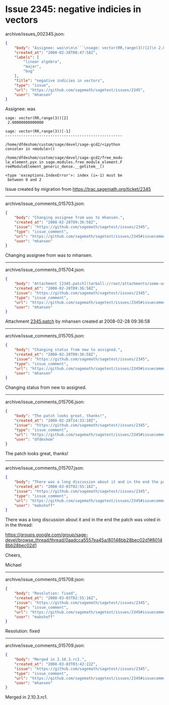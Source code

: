 # Issue 2345: negative indicies in vectors

archive/issues_002345.json:
```json
{
    "body": "Assignee: was\n\n\n```\nsage: vector(RR,range(3))[2]\n 2.00000000000000\n\nsage: vector(RR,range(3))[-1]\n----------------------------------------------------\n\n/home/dfdeshom/custom/sage/devel/sage-gcd2/<ipython\nconsole> in <module>()\n\n/home/dfdeshom/custom/sage/devel/sage-gcd2/free_modu\nle_element.pyx in sage.modules.free_module_element.F\nreeModuleElement_generic_dense.__getitem__()\n\n<type 'exceptions.IndexError'>: index (i=-1) must be\n between 0 and 2\n```\n\n\nIssue created by migration from https://trac.sagemath.org/ticket/2345\n\n",
    "created_at": "2008-02-28T08:47:58Z",
    "labels": [
        "linear algebra",
        "major",
        "bug"
    ],
    "title": "negative indicies in vectors",
    "type": "issue",
    "url": "https://github.com/sagemath/sagetest/issues/2345",
    "user": "mhansen"
}
```
Assignee: was


```
sage: vector(RR,range(3))[2]
 2.00000000000000

sage: vector(RR,range(3))[-1]
----------------------------------------------------

/home/dfdeshom/custom/sage/devel/sage-gcd2/<ipython
console> in <module>()

/home/dfdeshom/custom/sage/devel/sage-gcd2/free_modu
le_element.pyx in sage.modules.free_module_element.F
reeModuleElement_generic_dense.__getitem__()

<type 'exceptions.IndexError'>: index (i=-1) must be
 between 0 and 2
```


Issue created by migration from https://trac.sagemath.org/ticket/2345





---

archive/issue_comments_015703.json:
```json
{
    "body": "Changing assignee from was to mhansen.",
    "created_at": "2008-02-28T09:36:58Z",
    "issue": "https://github.com/sagemath/sagetest/issues/2345",
    "type": "issue_comment",
    "url": "https://github.com/sagemath/sagetest/issues/2345#issuecomment-15703",
    "user": "mhansen"
}
```

Changing assignee from was to mhansen.



---

archive/issue_comments_015704.json:
```json
{
    "body": "Attachment [2345.patch](tarball://root/attachments/some-uuid/ticket2345/2345.patch) by mhansen created at 2008-02-28 09:36:58",
    "created_at": "2008-02-28T09:36:58Z",
    "issue": "https://github.com/sagemath/sagetest/issues/2345",
    "type": "issue_comment",
    "url": "https://github.com/sagemath/sagetest/issues/2345#issuecomment-15704",
    "user": "mhansen"
}
```

Attachment [2345.patch](tarball://root/attachments/some-uuid/ticket2345/2345.patch) by mhansen created at 2008-02-28 09:36:58



---

archive/issue_comments_015705.json:
```json
{
    "body": "Changing status from new to assigned.",
    "created_at": "2008-02-28T09:36:58Z",
    "issue": "https://github.com/sagemath/sagetest/issues/2345",
    "type": "issue_comment",
    "url": "https://github.com/sagemath/sagetest/issues/2345#issuecomment-15705",
    "user": "mhansen"
}
```

Changing status from new to assigned.



---

archive/issue_comments_015706.json:
```json
{
    "body": "The patch looks great, thanks!",
    "created_at": "2008-02-28T14:33:10Z",
    "issue": "https://github.com/sagemath/sagetest/issues/2345",
    "type": "issue_comment",
    "url": "https://github.com/sagemath/sagetest/issues/2345#issuecomment-15706",
    "user": "dfdeshom"
}
```

The patch looks great, thanks!



---

archive/issue_comments_015707.json:
```json
{
    "body": "There was a long discussion about it and in the end the patch was voted in in the thread:\n\nhttps://groups.google.com/group/sage-devel/browse_thread/thread/0aadcca5557ea45a/80148bb28bec02d1#80148bb28bec02d1\n\nCheers,\n\nMichael",
    "created_at": "2008-03-03T02:55:16Z",
    "issue": "https://github.com/sagemath/sagetest/issues/2345",
    "type": "issue_comment",
    "url": "https://github.com/sagemath/sagetest/issues/2345#issuecomment-15707",
    "user": "mabshoff"
}
```

There was a long discussion about it and in the end the patch was voted in in the thread:

https://groups.google.com/group/sage-devel/browse_thread/thread/0aadcca5557ea45a/80148bb28bec02d1#80148bb28bec02d1

Cheers,

Michael



---

archive/issue_comments_015708.json:
```json
{
    "body": "Resolution: fixed",
    "created_at": "2008-03-03T02:55:16Z",
    "issue": "https://github.com/sagemath/sagetest/issues/2345",
    "type": "issue_comment",
    "url": "https://github.com/sagemath/sagetest/issues/2345#issuecomment-15708",
    "user": "mabshoff"
}
```

Resolution: fixed



---

archive/issue_comments_015709.json:
```json
{
    "body": "Merged in 2.10.3.rc1.",
    "created_at": "2008-03-03T03:42:22Z",
    "issue": "https://github.com/sagemath/sagetest/issues/2345",
    "type": "issue_comment",
    "url": "https://github.com/sagemath/sagetest/issues/2345#issuecomment-15709",
    "user": "mhansen"
}
```

Merged in 2.10.3.rc1.
